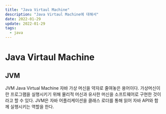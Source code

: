 ```yaml
---
title: "Java Virtaul Machine"
description: "Java Virtaul Machine에 대해서"
date: 2022-01-29
update: 2022-01-29
tags:
  - java
---
```


# Java Virtaul Machine

## JVM

JVM Java Virtual Machine 자바 가상 머신을 약자로 줄여놓은 용어이다. 가상머신이란 프로그램을 실행시키기 위해 물리적 머신과 유사한 머신을 소프트웨어로 구현한 것이라고 할 수 있다. JVM은 자바 어플리케이션을 클래스 로더를 통해 읽어 자바 API와 함께 실행시키는 역할을 한다.
